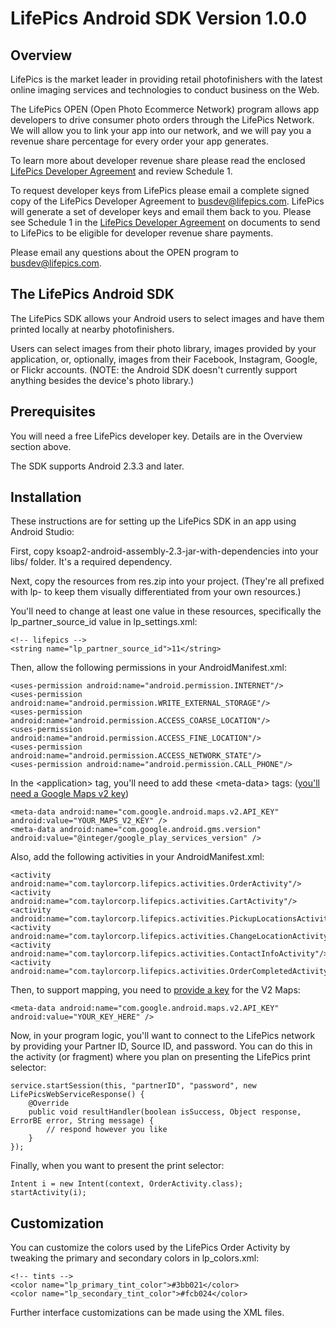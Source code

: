 LifePics Android SDK Version 1.0.0
==================================


Overview
--------

LifePics is the market leader in providing retail photofinishers with the latest online imaging services and technologies to conduct business on the Web.

The LifePics OPEN (Open Photo Ecommerce Network) program allows app developers to drive consumer photo orders through the LifePics Network. We will allow you to link your app into our network, and we will pay you a revenue share percentage for every order your app generates.

To learn more about developer revenue share please read the enclosed [LifePics Developer Agreement](https://github.com/LifePics/iOS-SDK/raw/master/LifePics%20Developer%20Agreement.pdf)
 and review Schedule 1.

To request developer keys from LifePics please email a complete signed copy of the LifePics Developer Agreement to [busdev@lifepics.com](mailto:busdev@lifepics.com). LifePics will generate a set of developer keys and email them back to you. Please see Schedule 1 in the [LifePics Developer Agreement](https://github.com/LifePics/iOS-SDK/blob/master/LifePics%20Developer%20Agreement.pdf) on documents to send to LifePics to be eligible for developer revenue share payments.

Please email any questions about the OPEN program to [busdev@lifepics.com](mailto:busdev@lifepics.com).


The LifePics Android SDK
------------------------

The LifePics SDK allows your Android users to select images and have them printed locally at nearby photofinishers.

Users can select images from their photo library, images provided by your application, or, optionally, images from their Facebook, Instagram, Google, or Flickr accounts. (NOTE: the Android SDK doesn't currently support anything besides the device's photo library.)

Prerequisites
------------

You will need a free LifePics developer key. Details are in the Overview section above.

The SDK supports Android 2.3.3 and later.


Installation 
------------

These instructions are for setting up the LifePics SDK in an app using Android Studio:

First, copy ksoap2-android-assembly-2.3-jar-with-dependencies into your libs/ folder. It's a required dependency.

Next, copy the resources from res.zip into your project. (They're all prefixed with lp- to keep them visually differentiated from your own resources.)

You'll need to change at least one value in these resources, specifically the lp_partner_source_id value in lp_settings.xml:

	<!-- lifepics -->
	<string name="lp_partner_source_id">11</string>

Then, allow the following permissions in your AndroidManifest.xml:

    <uses-permission android:name="android.permission.INTERNET"/>
    <uses-permission android:name="android.permission.WRITE_EXTERNAL_STORAGE"/>
    <uses-permission android:name="android.permission.ACCESS_COARSE_LOCATION"/>
    <uses-permission android:name="android.permission.ACCESS_FINE_LOCATION"/>
    <uses-permission android:name="android.permission.ACCESS_NETWORK_STATE"/>
    <uses-permission android:name="android.permission.CALL_PHONE"/>
	
In the &lt;application&gt; tag, you'll need to add these &lt;meta-data&gt; tags: ([you'll need a Google Maps v2 key](https://developers.google.com/maps/documentation/android/start#obtain_a_google_maps_api_key))
	
	<meta-data android:name="com.google.android.maps.v2.API_KEY" android:value="YOUR_MAPS_V2_KEY" />
    <meta-data android:name="com.google.android.gms.version" android:value="@integer/google_play_services_version" />
    	
Also, add the following activities in your AndroidManifest.xml:

	<activity android:name="com.taylorcorp.lifepics.activities.OrderActivity"/>
	<activity android:name="com.taylorcorp.lifepics.activities.CartActivity"/>
	<activity android:name="com.taylorcorp.lifepics.activities.PickupLocationsActivity"/>
	<activity android:name="com.taylorcorp.lifepics.activities.ChangeLocationActivity"/>
	<activity android:name="com.taylorcorp.lifepics.activities.ContactInfoActivity"/>
	<activity android:name="com.taylorcorp.lifepics.activities.OrderCompletedActivity"/>

Then, to support mapping, you need to [provide a key](https://developers.google.com/maps/documentation/android/start#obtain_a_google_maps_api_key) for the V2 Maps:

	<meta-data android:name="com.google.android.maps.v2.API_KEY" android:value="YOUR_KEY_HERE" />
    
Now, in your program logic, you'll want to connect to the LifePics network by providing your Partner ID, Source ID, and password. You can do this in the activity (or fragment) where you plan on presenting the LifePics print selector:

	service.startSession(this, "partnerID", "password", new LifePicsWebServiceResponse() {
		@Override
		public void resultHandler(boolean isSuccess, Object response, ErrorBE error, String message) {
			// respond however you like
		}
	});

Finally, when you want to present the print selector:

	Intent i = new Intent(context, OrderActivity.class);
	startActivity(i);


Customization
-------------

You can customize the colors used by the LifePics Order Activity by tweaking the primary and secondary colors in lp_colors.xml:

	<!-- tints -->
	<color name="lp_primary_tint_color">#3bb021</color>
	<color name="lp_secondary_tint_color">#fcb024</color>

Further interface customizations can be made using the XML files.
